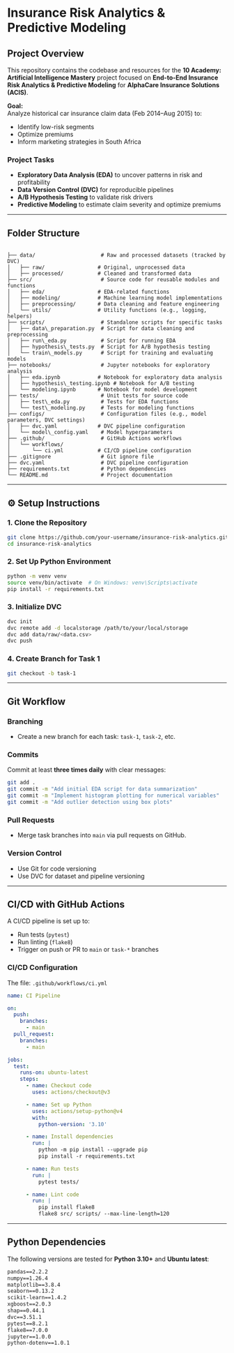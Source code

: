 # Insurance Risk Analytics & Predictive Modeling

##  Project Overview

This repository contains the codebase and resources for the **10 Academy: Artificial Intelligence Mastery** project focused on **End-to-End Insurance Risk Analytics & Predictive Modeling** for **AlphaCare Insurance Solutions (ACIS)**.

**Goal:**  
Analyze historical car insurance claim data (Feb 2014–Aug 2015) to:
- Identify low-risk segments
- Optimize premiums
- Inform marketing strategies in South Africa

###  Project Tasks
- **Exploratory Data Analysis (EDA)** to uncover patterns in risk and profitability  
- **Data Version Control (DVC)** for reproducible pipelines  
- **A/B Hypothesis Testing** to validate risk drivers  
- **Predictive Modeling** to estimate claim severity and optimize premiums  

---

##  Folder Structure

```

├── data/                     # Raw and processed datasets (tracked by DVC)
│   ├── raw/                 # Original, unprocessed data
│   ├── processed/           # Cleaned and transformed data
├── src/                      # Source code for reusable modules and functions
│   ├── eda/                 # EDA-related functions
│   ├── modeling/            # Machine learning model implementations
│   ├── preprocessing/       # Data cleaning and feature engineering
│   └── utils/               # Utility functions (e.g., logging, helpers)
├── scripts/                  # Standalone scripts for specific tasks
│   ├── data\_preparation.py  # Script for data cleaning and preprocessing
│   ├── run\_eda.py           # Script for running EDA
│   ├── hypothesis\_tests.py  # Script for A/B hypothesis testing
│   └── train\_models.py      # Script for training and evaluating models
├── notebooks/                # Jupyter notebooks for exploratory analysis
│   ├── eda.ipynb            # Notebook for exploratory data analysis
│   ├── hypothesis\_testing.ipynb # Notebook for A/B testing
│   └── modeling.ipynb       # Notebook for model development
├── tests/                    # Unit tests for source code
│   ├── test\_eda.py          # Tests for EDA functions
│   └── test\_modeling.py     # Tests for modeling functions
├── configs/                  # Configuration files (e.g., model parameters, DVC settings)
│   ├── dvc.yaml             # DVC pipeline configuration
│   └── model\_config.yaml    # Model hyperparameters
├── .github/                  # GitHub Actions workflows
│   └── workflows/
│       └── ci.yml           # CI/CD pipeline configuration
├── .gitignore                # Git ignore file
├── dvc.yaml                  # DVC pipeline configuration
├── requirements.txt          # Python dependencies
└── README.md                 # Project documentation

````

---

## ⚙️ Setup Instructions

### 1. Clone the Repository

```bash
git clone https://github.com/your-username/insurance-risk-analytics.git
cd insurance-risk-analytics
````

### 2. Set Up Python Environment

```bash
python -m venv venv
source venv/bin/activate  # On Windows: venv\Scripts\activate
pip install -r requirements.txt
```

### 3. Initialize DVC

```bash
dvc init
dvc remote add -d localstorage /path/to/your/local/storage
dvc add data/raw/<data.csv>
dvc push
```

### 4. Create Branch for Task 1

```bash
git checkout -b task-1
```

---

##  Git Workflow

###  Branching

* Create a new branch for each task: `task-1`, `task-2`, etc.

###  Commits

Commit at least **three times daily** with clear messages:

```bash
git add .
git commit -m "Add initial EDA script for data summarization"
git commit -m "Implement histogram plotting for numerical variables"
git commit -m "Add outlier detection using box plots"
```

###  Pull Requests

* Merge task branches into `main` via pull requests on GitHub.

###  Version Control

* Use Git for code versioning
* Use DVC for dataset and pipeline versioning

---

##  CI/CD with GitHub Actions

A CI/CD pipeline is set up to:

* Run tests (`pytest`)
* Run linting (`flake8`)
* Trigger on push or PR to `main` or `task-*` branches

###  CI/CD Configuration

The file: `.github/workflows/ci.yml`

```yml
name: CI Pipeline

on:
  push:
    branches:
      - main
  pull_request:
    branches:
      - main

jobs:
  test:
    runs-on: ubuntu-latest
    steps:
      - name: Checkout code
        uses: actions/checkout@v3

      - name: Set up Python
        uses: actions/setup-python@v4
        with:
          python-version: '3.10'

      - name: Install dependencies
        run: |
          python -m pip install --upgrade pip
          pip install -r requirements.txt

      - name: Run tests
        run: |
          pytest tests/

      - name: Lint code
        run: |
          pip install flake8
          flake8 src/ scripts/ --max-line-length=120
```

---

##  Python Dependencies

The following versions are tested for **Python 3.10+** and **Ubuntu latest**:

```txt
pandas==2.2.2
numpy==1.26.4
matplotlib==3.8.4
seaborn==0.13.2
scikit-learn==1.4.2
xgboost==2.0.3
shap==0.44.1
dvc==3.51.1
pytest==8.2.1
flake8==7.0.0
jupyter==1.0.0
python-dotenv==1.0.1
```

